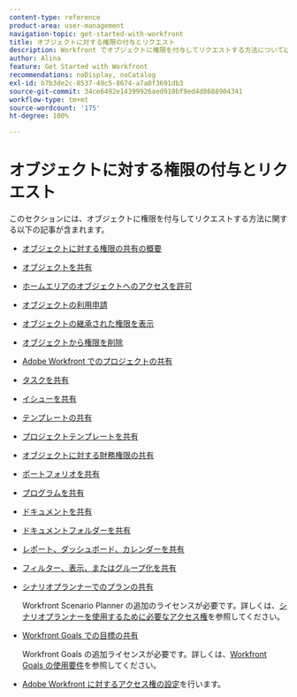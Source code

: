 ```yaml
---
content-type: reference
product-area: user-management
navigation-topic: get-started-with-workfront
title: オブジェクトに対する権限の付与とリクエスト
description: Workfront でオブジェクトに権限を付与してリクエストする方法については、以下の記事を参照してください。
author: Alina
feature: Get Started with Workfront
recommendations: noDisplay, noCatalog
exl-id: b7b3de2c-8537-49c5-8674-a7a0f3691db3
source-git-commit: 34ce6492e14399926aed910bf9ed4d8688904341
workflow-type: tm+mt
source-wordcount: '175'
ht-degree: 100%

---
```


# オブジェクトに対する権限の付与とリクエスト

このセクションには、オブジェクトに権限を付与してリクエストする方法に関する以下の記事が含まれます。

* [オブジェクトに対する権限の共有の概要](../../workfront-basics/grant-and-request-access-to-objects/sharing-permissions-on-objects-overview.md)
* [オブジェクトを共有](../../workfront-basics/grant-and-request-access-to-objects/share-an-object.md)
* [ホームエリアのオブジェクトへのアクセスを許可](../../workfront-basics/grant-and-request-access-to-objects/grant-access-home.md)
* [オブジェクトの利用申請](../../workfront-basics/grant-and-request-access-to-objects/request-access.md)
* [オブジェクトの継承された権限を表示](../../workfront-basics/grant-and-request-access-to-objects/view-inherited-permissions-on-objects.md)
* [オブジェクトから権限を削除](../../workfront-basics/grant-and-request-access-to-objects/remove-permissions-from-objects.md)
* [Adobe Workfront でのプロジェクトの共有](../../workfront-basics/grant-and-request-access-to-objects/share-a-project.md)
* [タスクを共有](../../workfront-basics/grant-and-request-access-to-objects/share-a-task.md)
* [イシューを共有](../../workfront-basics/grant-and-request-access-to-objects/share-an-issue.md)
* [テンプレートの共有](../../workfront-basics/grant-and-request-access-to-objects/share-a-template.md)
* [プロジェクトテンプレートを共有](../../manage-work/projects/create-and-manage-templates/share-project-template.md)
* [オブジェクトに対する財務権限の共有](../../workfront-basics/grant-and-request-access-to-objects/share-financial-permissions-object.md)
* [ポートフォリオを共有](../../workfront-basics/grant-and-request-access-to-objects/share-a-portfolio..md)
* [プログラムを共有](../../workfront-basics/grant-and-request-access-to-objects/share-a-program.md)
* [ドキュメントを共有](../../workfront-basics/grant-and-request-access-to-objects/document-permissions.md)
* [ドキュメントフォルダーを共有](../../workfront-basics/grant-and-request-access-to-objects/share-a-document-folder.md)
* [レポート、ダッシュボード、カレンダーを共有](../../workfront-basics/grant-and-request-access-to-objects/permissions-reports-dashboards-calendars.md)
* [フィルター、表示、またはグループ化を共有](../../reports-and-dashboards/reports/reporting-elements/share-filter-view-grouping.md)
* [シナリオプランナーでのプランの共有](../../scenario-planner/share-a-plan.md)

  Workfront Scenario Planner の追加のライセンスが必要です。詳しくは、[シナリオプランナーを使用するために必要なアクセス権](../../scenario-planner/access-needed-to-use-sp.md)を参照してください。

* [Workfront Goals での目標の共有](../../workfront-goals/workfront-goals-settings/share-a-goal.md)

  Workfront Goals の追加ライセンスが必要です。詳しくは、[Workfront Goals の使用要件](../../workfront-goals/goal-management/access-needed-for-wf-goals.md)を参照してください。

* [Adobe Workfront に対するアクセス権の設定](../../administration-and-setup/add-users/configure-and-grant-access/configure-access.md)を行います。
